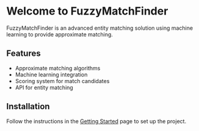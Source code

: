 # Welcome to FuzzyMatchFinder

FuzzyMatchFinder is an advanced entity matching solution using machine learning to provide approximate matching.

## Features

- Approximate matching algorithms
- Machine learning integration
- Scoring system for match candidates
- API for entity matching

## Installation

Follow the instructions in the [Getting Started](getting-started.md) page to set up the project.

